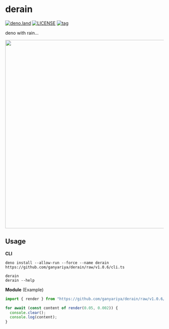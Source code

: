 # derain

[![deno.land](https://img.shields.io/badge/deno-%5E1.13.2-green?logo=deno)](https://deno.land)
[![LICENSE](https://img.shields.io/badge/license-MIT-brightgreen)](LICENSE)
[![tag](https://img.shields.io/github/v/tag/ganyariya/derain?sort=semver)](https://github.com/ganyariya/derain/tags)

deno with rain...

<p align="center">
  <img width="600" src="https://i.gyazo.com/c44129cb91063209007873b808e0b0c3.gif">
</p>

## Usage

**CLI**

```shell
deno install --allow-run --force --name derain https://github.com/ganyariya/derain/raw/v1.0.6/cli.ts

derain
derain --help
```

**Module** (Example)

```typescript
import { render } from "https://github.com/ganyariya/derain/raw/v1.0.6/cli.ts";

for await (const content of render(0.05, 0.002)) {
  console.clear();
  console.log(content);
}
```
